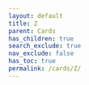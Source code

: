 ```yaml
---
layout: default
title: Z
parent: Cards
has_children: true
search_exclude: true
nav_exclude: false
has_toc: true
permalink: /cards/Z/
---
```

